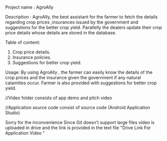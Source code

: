 Project name : AgroAlly

Description  : AgroAlly, the best assistant for the farmer to fetch the details regarding crop prices ,insurances issued by the government and suggestions for the better crop yield. Parallelly the dealers update their crop price details whose details are stored in the database.

Table of content:

1. Crop price details.
2. Insurance policies.
3. Suggestions for better crop yield.

Usage: By using AgroAlly , the farmer can easily know the details of the crop prices and the insurance given the government if any natural calamities occur. Farmer is also provided with suggestions for better crop yield.     


//Video folder consists of app demo and pitch video 


//Application source code consist of source code (Android  Application Studio)


Sorry for the inconvenience  Since Git doesn't support large files video is uploaded in drive and the link is provided in the text file "Drive Link For Application Video "


